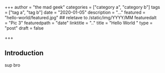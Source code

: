 +++
author = "the mad geek"
categories = ["category a", "category b"]
tags = ["tag a", "tag b"]
date = "2020-01-05"
description = "..." 
featured = "hello-world/featured.jpg" ## reletave to /static/img/YYYY/MM
featuredalt = "Pic 3"
featuredpath = "date"
linktitle = ".."
title = "Hello World "
type = "post"
draft = false

+++

## Introduction

sup bro
